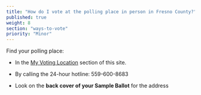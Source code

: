 ```yaml
---
title: "How do I vote at the polling place in person in Fresno County?"
published: true
weight: 8
section: "ways-to-vote"
priority: "Minor"
---
```

Find your polling place:  

- In the [My Voting Location](#section-my-polling-place) section of this site.  

- By calling the 24-hour hotline: 559-600-8683  

- Look on the **back cover of your Sample Ballot** for the address     
